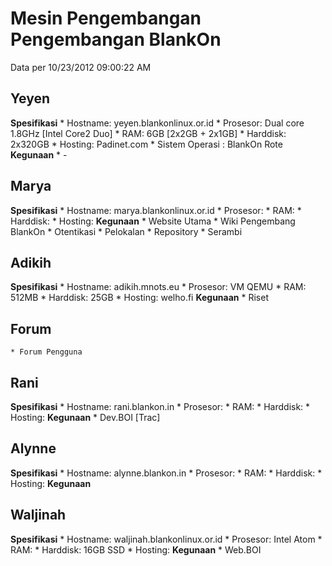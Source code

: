 # Mesin Pengembangan Pengembangan BlankOn
Data per 10/23/2012 09:00:22 AM


## Yeyen
**Spesifikasi**
    * Hostname: yeyen.blankonlinux.or.id
    * Prosesor: Dual core 1.8GHz [Intel Core2 Duo]
    * RAM: 6GB [2x2GB + 2x1GB]
    * Harddisk: 2x320GB
    * Hosting: Padinet.com
    * Sistem Operasi : BlankOn Rote
**Kegunaan**
    * -
## Marya
**Spesifikasi**
    * Hostname: marya.blankonlinux.or.id
    * Prosesor:
    * RAM:
    * Harddisk:
    * Hosting:
**Kegunaan**
    * Website Utama
    * Wiki Pengembang BlankOn
    * Otentikasi
    * Pelokalan
    * Repository
    * Serambi
## Adikih
**Spesifikasi**
    * Hostname: adikih.mnots.eu
    * Prosesor: VM QEMU
    * RAM: 512MB
    * Harddisk: 25GB
    * Hosting: welho.fi
**Kegunaan**
    * Riset
## Forum
    * Forum Pengguna
## Rani
**Spesifikasi**
    * Hostname: rani.blankon.in
    * Prosesor:
    * RAM:
    * Harddisk:
    * Hosting:
**Kegunaan**
    * Dev.BOI [Trac]
## Alynne
**Spesifikasi**
    * Hostname: alynne.blankon.in
    * Prosesor:
    * RAM:
    * Harddisk:
    * Hosting:
**Kegunaan**
## Waljinah
**Spesifikasi**
    * Hostname: waljinah.blankonlinux.or.id
    * Prosesor: Intel Atom
    * RAM:
    * Harddisk: 16GB SSD
    * Hosting:
**Kegunaan**
    * Web.BOI

